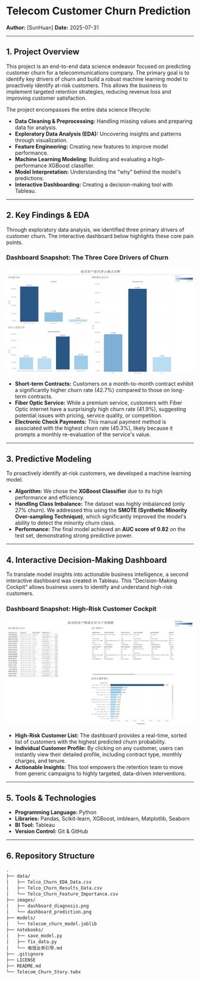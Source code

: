 # Telecom Customer Churn Prediction

**Author:** [SunHuan]
**Date:** 2025-07-31

---

## 1. Project Overview

This project is an end-to-end data science endeavor focused on predicting customer churn for a telecommunications company. The primary goal is to identify key drivers of churn and build a robust machine learning model to proactively identify at-risk customers. This allows the business to implement targeted retention strategies, reducing revenue loss and improving customer satisfaction.

The project encompasses the entire data science lifecycle:
- **Data Cleaning & Preprocessing:** Handling missing values and preparing data for analysis.
- **Exploratory Data Analysis (EDA):** Uncovering insights and patterns through visualization.
- **Feature Engineering:** Creating new features to improve model performance.
- **Machine Learning Modeling:** Building and evaluating a high-performance XGBoost classifier.
- **Model Interpretation:** Understanding the "why" behind the model's predictions.
- **Interactive Dashboarding:** Creating a decision-making tool with Tableau.

---

## 2. Key Findings & EDA

Through exploratory data analysis, we identified three primary drivers of customer churn. The interactive dashboard below highlights these core pain points.

### **Dashboard Snapshot: The Three Core Drivers of Churn**

![Diagnosis Dashboard](images/dashboard_diagnosis.png)

- **Short-term Contracts:** Customers on a month-to-month contract exhibit a significantly higher churn rate (42.7%) compared to those on long-term contracts.
- **Fiber Optic Service:** While a premium service, customers with Fiber Optic internet have a surprisingly high churn rate (41.9%), suggesting potential issues with pricing, service quality, or competition.
- **Electronic Check Payments:** This manual payment method is associated with the highest churn rate (45.3%), likely because it prompts a monthly re-evaluation of the service's value.

---

## 3. Predictive Modeling

To proactively identify at-risk customers, we developed a machine learning model.

- **Algorithm:** We chose the **XGBoost Classifier** due to its high performance and efficiency.
- **Handling Class Imbalance:** The dataset was highly imbalanced (only 27% churn). We addressed this using the **SMOTE (Synthetic Minority Over-sampling Technique)**, which significantly improved the model's ability to detect the minority churn class.
- **Performance:** The final model achieved an **AUC score of 0.82** on the test set, demonstrating strong predictive power.

---

## 4. Interactive Decision-Making Dashboard

To translate model insights into actionable business intelligence, a second interactive dashboard was created in Tableau. This "Decision-Making Cockpit" allows business users to identify and understand high-risk customers.

### **Dashboard Snapshot: High-Risk Customer Cockpit**

![Prediction Dashboard](images/dashboard_prediction.png)

- **High-Risk Customer List:** The dashboard provides a real-time, sorted list of customers with the highest predicted churn probability.
- **Individual Customer Profile:** By clicking on any customer, users can instantly view their detailed profile, including contract type, monthly charges, and tenure.
- **Actionable Insights:** This tool empowers the retention team to move from generic campaigns to highly targeted, data-driven interventions.

---

## 5. Tools & Technologies

- **Programming Language:** Python
- **Libraries:** Pandas, Scikit-learn, XGBoost, imblearn, Matplotlib, Seaborn
- **BI Tool:** Tableau
- **Version Control:** Git & GitHub

---

## 6. Repository Structure

```
.
├── data/
│   ├── Telco_Churn_EDA_Data.csv
│   ├── Telco_Churn_Results_Data.csv
│   └── Telco_Churn_Feature_Importance.csv
├── images/
│   ├── dashboard_diagnosis.png
│   └── dashboard_prediction.png
├── models/
│   └── telecom_churn_model.joblib
├── notebooks/
│   ├── save_model.py
│   ├── fix_data.py
│   └── 电信业务引导.md
├── .gitignore
├── LICENSE
├── README.md
└── Telecom_Churn_Story.twbx
```
